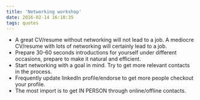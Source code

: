 ```yaml
---
title: 'Networking workshop'
date: 2016-02-14 16:18:35
tags: quotes
---
```


- A great CV/resume without networking will not lead to a job. A mediocre CV/resume with lots of networking will certainly lead to a job.
- Prepare 30-60 seconds introductions for yourself under different occasions, prepare to make it natural and efficient.
- Start networking with a goal in mind. Try to get more relevant contacts in the process.
- Frequently update linkedIn profile/endorse to get more people checkout your profile.
- The most import is to get IN PERSON through online/offline contacts.
